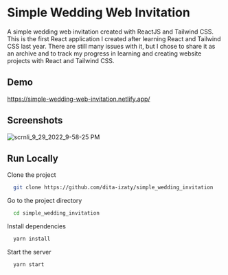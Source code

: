 # Simple Wedding Web Invitation

A simple wedding web invitation created with ReactJS and Tailwind CSS. This is the first React application I created after learning React and Tailwind CSS last year.
There are still many issues with it, but I chose to share it as an archive and to track my progress in learning and creating website projects with React and Tailwind CSS.


## Demo

https://simple-wedding-web-invitation.netlify.app/


## Screenshots

![scrnli_9_29_2022_9-58-25 PM](https://user-images.githubusercontent.com/69719643/193068495-63fbd4b2-35f4-4ef4-b14e-15050c289b2b.png)


## Run Locally

Clone the project

```bash
  git clone https://github.com/dita-izaty/simple_wedding_invitation
```

Go to the project directory

```bash
  cd simple_wedding_invitation
```

Install dependencies

```bash
  yarn install
```

Start the server

```bash
  yarn start
```

